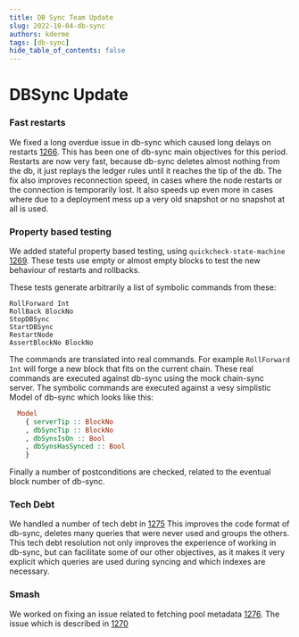 ```yaml
---
title: DB Sync Team Update
slug: 2022-10-04-db-sync
authors: kderme
tags: [db-sync]
hide_table_of_contents: false
---
```


# DBSync Update


### Fast restarts
 We fixed a long overdue issue in db-sync which caused long delays on restarts
 [1266](https://github.com/input-output-hk/cardano-db-sync/pull/1266). This has been
 one of db-sync main objectives for this period. Restarts are now very fast,
 because db-sync deletes almost nothing from the db, it just replays the ledger rules until it
 reaches the tip of the db. The fix also improves reconnection speed, in cases where the node
 restarts or the connection is temporarily lost. It also speeds up even more in cases where due to a
 deployment mess up a very old snapshot or no snapshot at all is used.

### Property based testing
We added stateful property based testing, using `quickcheck-state-machine`
 [1269](https://github.com/input-output-hk/cardano-db-sync/pull/1269). These tests use empty or
 almost empty blocks to test the new behaviour of restarts and rollbacks.

 These tests generate arbitrarily a list of symbolic commands from these:

```
RollForward Int
RollBack BlockNo
StopDBSync
StartDBSync
RestartNode
AssertBlockNo BlockNo
```

The commands are translated into real commands. For example `RollForward Int` will forge a new block
that fits on the current chain. These real commands are executed against db-sync using the mock
chain-sync server. The symbolic commands are executed against a vesy simplistic Model of db-sync
which looks like this:

``` haskell
  Model
    { serverTip :: BlockNo
    , dbSyncTip :: BlockNo
    , dbSynsIsOn :: Bool
    , dbSynsHasSynced :: Bool
    }
```

Finally a number of postconditions are checked, related to the eventual block number of db-sync.

### Tech Debt

We handled a number of tech debt in
 [1275](https://github.com/input-output-hk/cardano-db-sync/pull/1275)
 This improves the code format of db-sync, deletes many queries that were never used and groups the
 others. This tech debt resolution not only improves the experience of working in db-sync, but can
 facilitate some of our other objectives, as it makes it very explicit which queries are used
 during syncing and which indexes are necessary.

### Smash

We worked on fixing an issue related to fetching pool metadata
 [1276](https://github.com/input-output-hk/cardano-db-sync/pull/1276).
 The issue which is described in
 [1270](https://github.com/input-output-hk/cardano-db-sync/issues/1270)
